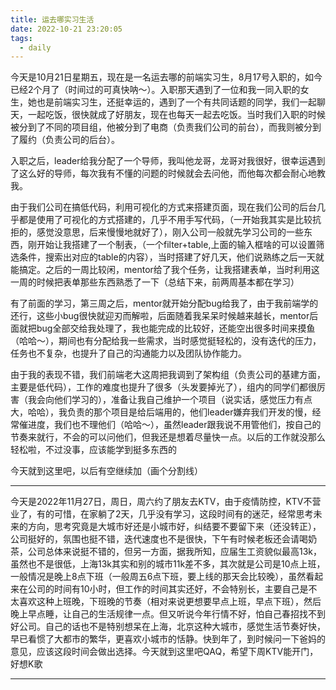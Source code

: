 ```yaml
---
title: 运去哪实习生活
date: 2022-10-21 23:20:05
tags:
  - daily
---
```


今天是10月21日星期五，现在是一名运去哪的前端实习生，8月17号入职的，如今已经2个月了（时间过的可真快呐～）。入职那天遇到了一位和我一同入职的女生，她也是前端实习生，还挺幸运的，遇到了一个有共同话题的同学，我们一起聊天，一起吃饭，很快就成了好朋友，现在也每天一起去吃饭。当时我们入职的时候被分到了不同的项目组，他被分到了电商（负责我们公司的前台），而我则被分到了履约（负责公司的后台）。

入职之后，leader给我分配了一个导师，我叫他龙哥，龙哥对我很好，很幸运遇到了这么好的导师，每次我有不懂的问题的时候就会去问他，而他每次都会耐心地教我。

<!-- more -->

由于我们公司在搞低代码，利用可视化的方式来搭建页面，现在我们公司的后台几乎都是使用了可视化的方式搭建的，几乎不用手写代码，（一开始我其实是比较抗拒的，感觉没意思，后来慢慢地就好了），刚入公司一般就先学习公司的一些东西，刚开始让我搭建了一个制表，（一个filter+table,上面的输入框啥的可以设置筛选条件，搜索出对应的table的内容），当时搭建了好几天，他们说熟练之后一天就能搞定。之后的一周比较闲，mentor给了我个任务，让我搭建表单，当时利用这一周的时候把表单那些东西熟悉了一下（总结下来，前两周基本都在学习）

有了前面的学习，第三周之后，mentor就开始分配bug给我了，由于我前端学的还行，这些小bug很快就迎刃而解啦，后面随着我呆呆时候越来越长，mentor后面就把bug全部交给我处理了，我也能完成的比较好，还能空出很多时间来摸鱼（哈哈～），期间也有分配给我一些需求，当时感觉挺轻松的，没有迭代的压力，任务也不复杂，也提升了自己的沟通能力以及团队协作能力。

由于我的表现不错，我们前端老大这周把我调到了架构组（负责公司的基建方面，主要是低代码），工作的难度也提升了很多（头发要掉光了），组内的同学们都很厉害（我会向他们学习的），准备让我自己维护一个项目（说实话，感觉压力有点大，哈哈），我负责的那个项目是给后端用的，他们leader嫌弃我们开发的慢，经常催进度，我们也不理他们（哈哈～），虽然leader跟我说不用管他们，按自己的节奏来就行，不会的可以问他们，但我还是想着尽量快一点。以后的工作就没那么轻松啦，不过没事，应该能学到挺多东西的

今天就到这里吧，以后有空继续加（画个分割线）

---

今天是2022年11月27日，周日，周六约了朋友去KTV，由于疫情防控，KTV不营业了，有的可惜，在家躺了2天，几乎没有学习，这段时间有的迷茫，经常思考未来的方向，思考究竟是大城市好还是小城市好，纠结要不要留下来（还没转正），公司挺好的，氛围也挺不错，迭代速度也不是很快，下午有时候老板还会请喝奶茶，公司总体来说挺不错的，但另一方面，据我所知，应届生工资貌似最高13k，虽然也不是很低，上海13k其实和别的城市11k差不多，其次就是公司是10点上班，一般情况是晚上8点下班（一般周五6点下班，要上线的那天会比较晚），虽然看起来在公司的时间有10小时，但工作的时间其实还好，不会特别长，主要自己是不太喜欢这种上班晚，下班晚的节奏（相对来说更想要早点上班，早点下班），然后晚上早点睡，让自己的生活规律一点。但又听说今年行情不好，怕自己春招找不到好公司。自己的话也不是特别想呆在上海，北京这种大城市，感觉生活节奏好快，早已看惯了大都市的繁华，更喜欢小城市的恬静。快到年了，到时候问一下爸妈的意见，应该这段时间会做出选择。今天就到这里吧QAQ，希望下周KTV能开门，好想K歌

---

